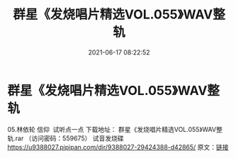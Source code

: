 ﻿---
title: 群星《发烧唱片精选VOL.055》WAV整轨
date: 2021-06-17 08:22:52
categories: 试音碟、非卖品、发烧碟
tags: 试音碟
---
# 群星《发烧唱片精选VOL.055》WAV整轨

05.林依轮
信仰  试听点一点
下载地址：
群星《发烧唱片精选VOL.055》WAV整轨.rar （访问密码：559675）
试音发烧碟
https://u9388027.pipipan.com/dir/9388027-29424388-d42865/
原文：[链接](https://blog.sina.com.cn/s/blog_1647c7e7601030sc0.html)